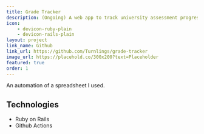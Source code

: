 ```yaml
---
title: Grade Tracker
description: (Ongoing) A web app to track university assessment progress and time spent on tasks.
icon: 
    - devicon-ruby-plain
    - devicon-rails-plain
layout: project
link_name: Github
link_url: https://github.com/Turnlings/grade-tracker
image_url: https://placehold.co/300x200?text=Placeholder
featured: true
order: 1
---
```

An automation of a spreadsheet I used.

## Technologies
- Ruby on Rails
- Github Actions